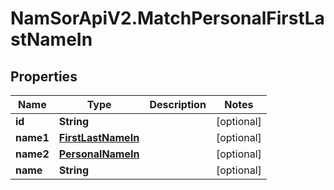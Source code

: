 # NamSorApiV2.MatchPersonalFirstLastNameIn

## Properties
Name | Type | Description | Notes
------------ | ------------- | ------------- | -------------
**id** | **String** |  | [optional] 
**name1** | [**FirstLastNameIn**](FirstLastNameIn.md) |  | [optional] 
**name2** | [**PersonalNameIn**](PersonalNameIn.md) |  | [optional] 
**name** | **String** |  | [optional] 


